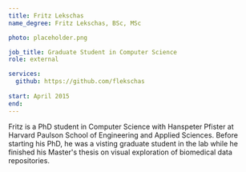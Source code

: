 ```yaml
---
title: Fritz Lekschas
name_degree: Fritz Lekschas, BSc, MSc

photo: placeholder.png

job_title: Graduate Student in Computer Science
role: external

services:
  github: https://github.com/flekschas
  
start: April 2015
end:
---
```

Fritz is a PhD student in Computer Science with Hanspeter Pfister at Harvard Paulson School of Engineering and Applied Sciences. Before starting his PhD, he was a visting graduate student in the lab while he finished his Master's thesis on visual exploration of biomedical data repositories.